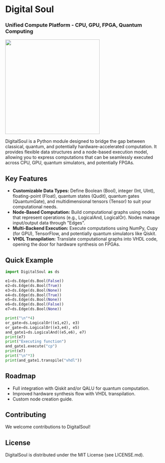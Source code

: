 # Digital Soul
### Unified Compute Platform - CPU, GPU, FPGA, Quantum Computing

<img src="https://github.com/NeuralDreamResearch/DigitalSoulPy/blob/main/Logo.png?raw=true" height=300>

DigitalSoul is a Python module designed to bridge the gap between classical, quantum, and potentially hardware-accelerated computation. It provides flexible data structures and a node-based execution model, allowing you to express computations that can be seamlessly executed across CPU, GPU, quantum simulators, and potentially FPGAs.

## Key Features

*   **Customizable Data Types:** Define Boolean (Bool), integer (Int, UInt), floating-point (Float), quantum states (Qudit), quantum gates (QuantumGate), and multidimensional tensors (Tensor) to suit your computational needs.
*   **Node-Based Computation:** Build computational graphs using nodes that represent operations (e.g., LogicalAnd, LogicalOr).  Nodes manage input/output data through "Edges".
*   **Multi-Backend Execution:** Execute computations using NumPy, Cupy (for GPU), TensorFlow, and potentially quantum simulators like Qiskit.
*   **VHDL Transpilation:** Translate computational graphs into VHDL code, opening the door for hardware synthesis on FPGAs.

## Quick Example

```python
import DigitalSoul as ds

e1=ds.Edge(ds.Bool(False))
e2=ds.Edge(ds.Bool(True))
e3=ds.Edge(ds.Bool(None))
e4=ds.Edge(ds.Bool(True))
e5=ds.Edge(ds.Bool(None))
e6=ds.Edge(ds.Bool(False))
e7=ds.Edge(ds.Bool(None))

print("\n"*4)
or_gate=ds.LogicalOr((e1,e2), e3)
or_gate=ds.LogicalOr((e3,e4), e5)
and_gate1=ds.LogicalAnd((e5,e6), e7)
print(e7)
print("Executing function")
and_gate1.execute("cp")
print(e7)
print("\n"*3)
print(and_gate1.transpile("vhdl"))
```

## Roadmap

*   Full integration with Qiskit and/or QALU for quantum computation.
*   Improved hardware synthesis flow with VHDL transpilation.
*   Custom node creation guide.

## Contributing

We welcome contributions to DigitalSoul!

## License

DigitalSoul is distributed under the MIT License (see LICENSE.md).
